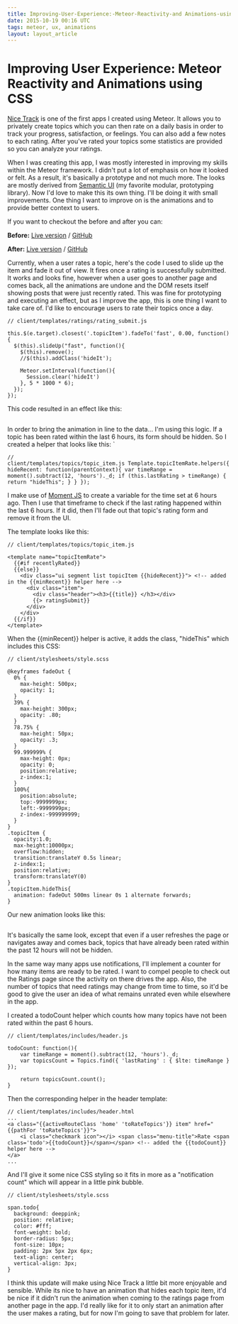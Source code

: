 ```yaml
---
title: Improving-User-Experience:-Meteor-Reactivity-and Animations-using-CSS
date: 2015-10-19 00:16 UTC
tags: meteor, ux, animations
layout: layout_article
---
```


# Improving User Experience: Meteor Reactivity and Animations using CSS

[Nice Track](https://nicetrack.meteor.com) is one of the first apps I created using Meteor. It allows you to privately create topics which you can then rate on a daily basis in order to track your progress, satisfaction, or feelings. You can also add a few notes to each rating. After you've rated your topics some statistics are provided so you can analyze your ratings.

When I was creating this app, I was mostly interested in improving my skills within the Meteor framework. I didn't put a lot of emphasis on how it looked or felt. As a result, it's basically a prototype and not much more. The looks are mostly derived from [Semantic UI](http://semantic-ui.com/) (my favorite modular, prototyping library). Now I'd love to make this its own thing. I'll be doing it with small improvements. One thing I want to improve on is the animations and to provide better context to users.

If you want to checkout the before and after you can:

**Before:**
[Live version](https://nicetrack-anims-before.meteor.com)
 / [GitHub](https://github.com/austinsamsel/endless-race/tree/css-animations-before)

**After:**
[Live version](https://nicetrack-anims-after.meteor.com)
 / [GitHub](https://github.com/austinsamsel/endless-race/tree/css-animations-after)

Currently, when a user rates a topic, here's the code I used to slide up the item and fade it out of view. It fires once a rating is successfully submitted. It works and looks fine, however when a user goes to another page and comes back, all the animations are undone and the DOM resets itself showing posts that were just recently rated. This was fine for prototyping and executing an effect, but as I improve the app, this is one thing I want to take care of. I'd like to encourage users to rate their topics once a day.

<pre><code class="language-javascript">// client/templates/ratings/rating_submit.js

this.$(e.target).closest('.topicItem').fadeTo('fast', 0.00, function() {
  $(this).slideUp("fast", function(){
    $(this).remove();
    //$(this).addClass('hideIt');

    Meteor.setInterval(function(){
      Session.clear('hideIt')
    }, 5 * 1000 * 6);
  });
});</code></pre>

This code resulted in an effect like this:

<img src="data:image/gif;base64,R0lGODlhAQABAAAAACH5BAEKAAEALAAAAAABAAEAAAICTAEAOw==" data-src="/images/blog/animation-before.gif" alt="ui before">

In order to bring the animation in line to the data... I'm using this logic. If a topic has been rated within the last 6 hours, its form should be hidden. So I created a helper that looks like this:
`<pre><code class="language-javascript">// client/templates/topics/topic_item.js
Template.topicItemRate.helpers({
  hideRecent: function(parentContext){
    var timeRange = moment().subtract(12, 'hours')._d;
    if (this.lastRating > timeRange) {
      return "hideThis";
    }
  }
});</code></pre>

I make use of [Moment JS](http://momentjs.com/) to create a variable for the time set at 6 hours ago. Then I use that timeframe to check if the last rating happened within the last 6 hours. If it did, then I'll fade out that topic's rating form and remove it from the UI.

The template looks like this:

    // client/templates/topics/topic_item.js

    <template name="topicItemRate">
      {{#if recentlyRated}}
      {{else}}
        <div class="ui segment list topicItem {{hideRecent}}"> <!-- added in the {{minRecent}} helper here -->
          <div class="item">
            <div class="header"><h3>{{title}} </h3></div>
            {{> ratingSubmit}}
          </div>
        </div>
      {{/if}}
    </template>

When the {{minRecent}} helper is active, it adds the class, "hideThis" which includes this CSS:

<pre><code class="language-css">// client/stylesheets/style.scss

@keyframes fadeOut {
  0% {
    max-height: 500px;
    opacity: 1;
  }
  39% {
    max-height: 300px;
    opacity: .80;
  }
  78.75% {
    max-height: 50px;
    opacity: .3;
  }
  99.999999% {
    max-height: 0px;
    opacity: 0;
    position:relative;
    z-index:1;
  }
  100%{
    position:absolute;
    top:-9999999px;
    left:-9999999px;
    z-index:-999999999;
  }
}
.topicItem {
  opacity:1.0;
  max-height:10000px;
  overflow:hidden;
  transition:translateY 0.5s linear;
  z-index:1;
  position:relative;
  transform:translateY(0)
}
.topicItem.hideThis{
  animation: fadeOut 500ms linear 0s 1 alternate forwards;
}</code></pre>

Our new animation looks like this:

<img src="data:image/gif;base64,R0lGODlhAQABAAAAACH5BAEKAAEALAAAAAABAAEAAAICTAEAOw==" data-src="/images/blog/animation-after.gif" alt="ui afterwards">

It's basically the same look, except that even if a user refreshes the page or navigates away and comes back, topics that have already been rated within the past 12 hours will not be hidden.

In the same way many apps use notifications, I'll implement a counter for how many items are ready to be rated. I want to compel people to check out the Ratings page since the activity on there drives the app. Also, the number of topics that need ratings may change from time to time, so it'd be good to give the user an idea of what remains unrated even while elsewhere in the app.

I created a todoCount helper which counts how many topics have not been rated within the past 6 hours.

<pre><code class="language-javascript">// client/templates/includes/header.js

todoCount: function(){
	var timeRange = moment().subtract(12, 'hours')._d;
	var topicsCount = Topics.find({ 'lastRating' : { $lte: timeRange } });

	return topicsCount.count();
}</code></pre>

Then the corresponding helper in the header template:

    // client/templates/includes/header.html
    ...
    <a class="{{activeRouteClass 'home' 'toRateTopics'}} item" href="{{pathFor 'toRateTopics'}}">
    	<i class="checkmark icon"></i> <span class="menu-title">Rate <span class='todo'>{{todoCount}}</span></span> <!-- added the {{todoCount}} helper here -->
    </a>
    ...

And I'll give it some nice CSS styling so it fits in more as a "notification count" which will appear in a little pink bubble.

<pre><code class="language-css">// client/stylesheets/style.scss

span.todo{
  background: deeppink;
  position: relative;
  color: #fff;
  font-weight: bold;
  border-radius: 5px;
  font-size: 10px;
  padding: 2px 5px 2px 6px;
  text-align: center;
  vertical-align: 3px;
}</code></pre>

I think this update will make using Nice Track a little bit more enjoyable and sensible. While its nice to have an animation that hides each topic item, it'd be nice if it didn't run the animation when coming to the ratings page from another page in the app. I'd really like for it to only start an animation after the user makes a rating, but for now I'm going to save that problem for later.
